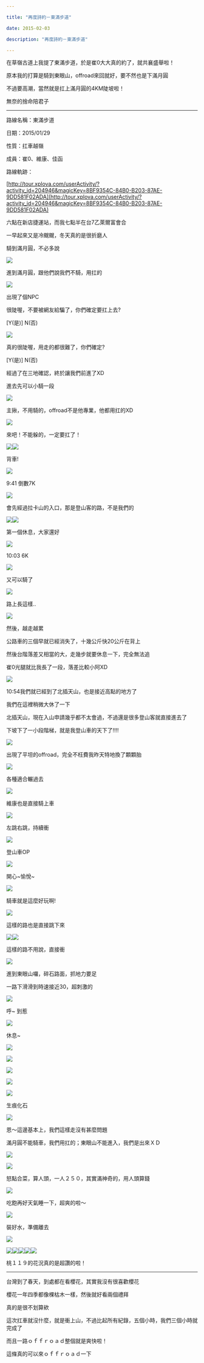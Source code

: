 ```yaml
---

title: "再度詩約－東滿步道"

date: 2015-02-03

description: "再度詩約－東滿步道"

---
```




在草嶺古道上我提了東滿步道，於是崔0大大真的約了，就共襄盛舉啦！



  



原本我的打算是騎到東眼山，offroad來回就好，要不然也是下滿月圓



  



不過要高潮，當然就是扛上滿月圓的4KM陡坡啦！



  



無奈的捨命陪君子



  



  



* * *



  



路線名稱：東滿步道



  



日期：2015/01/29



  



性質：扛車越嶺



  



成員：崔0、維康、佳函



  



路線軌跡：



  



[http://tour.xplova.com/userActivity/?activity_id=204946&magicKey=8BF9354C-84B0-B203-87AE-9DD581F02ADA](http://tour.xplova.com/userActivity/?activity_id=204946&magicKey=8BF9354C-84B0-B203-87AE-9DD581F02ADA)



  



  



  



六點在新店捷運站，而我七點半在台7乙萊爾富會合



  



一早起來又是冷颼颼，冬天真的是很折磨人



  



  



騎到滿月圓，不必多說



  



![](https://jaythecheyi.home.blog/wp-content/uploads/2019/11/705c3-img_2928.jpg)


  



進到滿月圓，跟他們說我們不騎，用扛的



  



![](https://jaythecheyi.home.blog/wp-content/uploads/2019/11/c17af-img_2929.jpg)


  



出現了個NPC



  



很陡喔，不要被網友給騙了，你們確定要扛上去?



  



[Y(是)] N(否)



  



![](https://jaythecheyi.home.blog/wp-content/uploads/2019/11/2da2c-img_2931.jpg)


  



真的很陡喔，用走的都很難了，你們確定?



  



[Y(是)] N(否)



  



  



經過了在三地確認，終於讓我們前進了XD



  



  



進去先可以小騎一段



  



![](https://jaythecheyi.home.blog/wp-content/uploads/2019/11/1135a-img_2934.jpg)


  



主揪，不用騎的，offroad不是他專業，他都用扛的XD



  



![](https://jaythecheyi.home.blog/wp-content/uploads/2019/11/acece-img_2935.jpg)


  



來吧！不能躲的，一定要扛了！



  



![](https://jaythecheyi.home.blog/wp-content/uploads/2019/11/ac4be-img_2938.jpg)![](https://jaythecheyi.home.blog/wp-content/uploads/2019/11/d7b7d-img_2939.jpg)


  



背車!



  



![](https://jaythecheyi.home.blog/wp-content/uploads/2019/11/343d0-img_2941.jpg)


  



9:41 倒數7K



  



![](https://jaythecheyi.home.blog/wp-content/uploads/2019/11/f602f-img_2942.jpg)


  



會先經過拉卡山的入口，那是登山客的路，不是我們的



  



![](https://jaythecheyi.home.blog/wp-content/uploads/2019/11/10ad6-img_2944.jpg)![](https://jaythecheyi.home.blog/wp-content/uploads/2019/11/88fa0-img_2945.jpg)


  



第一個休息，大家還好



  



![](https://jaythecheyi.home.blog/wp-content/uploads/2019/11/7b931-img_2946.jpg)


  



10:03 6K



  



![](https://jaythecheyi.home.blog/wp-content/uploads/2019/11/b8025-img_2948.jpg)


  



又可以騎了



  



![](https://jaythecheyi.home.blog/wp-content/uploads/2019/11/c7e09-img_2949.jpg)


  



路上長這樣..



  



![](https://jaythecheyi.home.blog/wp-content/uploads/2019/11/2b3a4-img_2950.jpg)


  



然後，越走越累



  



公路車的三個早就已經消失了，十幾公斤快20公斤在背上



  



然後台階落差又相當的大，走幾步就要休息一下，完全無法追



  



崔0光腿就比我長了一段，落差比較小阿XD



  



![](https://jaythecheyi.home.blog/wp-content/uploads/2019/11/5ad80-img_2952.jpg)


  



10:54我們就已經到了北插天山，也是接近高點的地方了



  



我們在這裡稍微大休了一下



  



北插天山，現在入山申請幾乎都不太會過，不過還是很多登山客就直接進去了



  



下坡下了一小段階梯，就是我登山車的天下了!!!!



  



  



![](https://jaythecheyi.home.blog/wp-content/uploads/2019/11/d4d3e-img_2955.jpg)


  



出現了平坦的offroad，完全不枉費我昨天特地換了顆顆胎



  



![](https://jaythecheyi.home.blog/wp-content/uploads/2019/11/2fb18-img_2956.jpg)


  



各種適合輾過去



  



![](https://jaythecheyi.home.blog/wp-content/uploads/2019/11/954dc-img_2957.jpg)


  



維康也是直接騎上車



  



![](https://jaythecheyi.home.blog/wp-content/uploads/2019/11/faf78-img_2958.jpg)


  



左跳右跳，持續衝



  



![](https://jaythecheyi.home.blog/wp-content/uploads/2019/11/d85f9-img_2959.jpg)


  



登山車OP



  



![](https://jaythecheyi.home.blog/wp-content/uploads/2019/11/3e13c-img_2960.jpg)


  



開心~愉悅~



  



![](https://jaythecheyi.home.blog/wp-content/uploads/2019/11/ca897-img_2961.jpg)


  



騎車就是這麼好玩啊!



  



![](https://jaythecheyi.home.blog/wp-content/uploads/2019/11/60caf-img_2963.jpg)


  



這樣的路也是直接跳下來



  



![](https://jaythecheyi.home.blog/wp-content/uploads/2019/11/9db24-img_2964.jpg)![](https://jaythecheyi.home.blog/wp-content/uploads/2019/11/b56fa-img_2965.jpg)


  



這樣的路不用說，直接衝



  



![](https://jaythecheyi.home.blog/wp-content/uploads/2019/11/0f6d1-img_2966.jpg)


  



進到東眼山囉，碎石路面，抓地力要足



  



一路下滑滑到時速接近30，超刺激的



  



![](https://jaythecheyi.home.blog/wp-content/uploads/2019/11/4fbee-img_2971.jpg)


  



呼~ 到惹



  



![](https://jaythecheyi.home.blog/wp-content/uploads/2019/11/d77ac-img_2972.jpg)


  



休息~



  



![](https://jaythecheyi.home.blog/wp-content/uploads/2019/11/b355b-img_2973.jpg)


  



![](https://jaythecheyi.home.blog/wp-content/uploads/2019/11/af1a2-img_2974.jpg)


  



![](https://jaythecheyi.home.blog/wp-content/uploads/2019/11/4e28b-img_2976.jpg)


  



![](https://jaythecheyi.home.blog/wp-content/uploads/2019/11/40f0a-img_2969.jpg)


  



![](https://jaythecheyi.home.blog/wp-content/uploads/2019/11/b5d2e-img_2970.jpg)


  



生痕化石



  



![](https://jaythecheyi.home.blog/wp-content/uploads/2019/11/fb5c3-img_2977.jpg)


  



恩～這邊基本上，我們這樣走沒有甚麼問題



  



滿月圓不能騎車，我們用扛的；東眼山不能進入，我們是出來ＸＤ



  



![](https://jaythecheyi.home.blog/wp-content/uploads/2019/11/d16b1-img_2978.jpg)


  



![](https://jaythecheyi.home.blog/wp-content/uploads/2019/11/ad624-img_2980.jpg)


  



怒點合菜，算人頭，一人２５０，其實滿神奇的，用人頭算錢



  



![](https://jaythecheyi.home.blog/wp-content/uploads/2019/11/a26ad-img_2982.jpg)


  



吃飽再好天氣睡一下，超爽的啦～



  



![](https://jaythecheyi.home.blog/wp-content/uploads/2019/11/50679-img_2983.jpg)


  



裝好水，準備離去



  



![](https://jaythecheyi.home.blog/wp-content/uploads/2019/11/d8080-img_2987.jpg)


  



![](https://jaythecheyi.home.blog/wp-content/uploads/2019/11/eee0d-img_2988.jpg)![](https://jaythecheyi.home.blog/wp-content/uploads/2019/11/06abd-img_2989.jpg)![](https://jaythecheyi.home.blog/wp-content/uploads/2019/11/f41b3-img_2990.jpg)![](https://jaythecheyi.home.blog/wp-content/uploads/2019/11/51568-img_2991.jpg)![](https://jaythecheyi.home.blog/wp-content/uploads/2019/11/ea65a-img_2992.jpg)


  



桃１１９的花況真的是超讚的啦！



  



  



* * *



  



  



台灣到了春天，到處都在看櫻花，其實我沒有很喜歡櫻花



  



櫻花一年四季都像棵枯木一樣，然後就好看兩個禮拜



  



真的是很不划算欸



  



  



這次扛車就沒什麼，就是衝上山，不過比起所有紀錄，五個小時，我們三個小時就完成了



  



而且一路ｏｆｆｒｏａｄ整個就是爽快啦！



  



這條真的可以來ｏｆｆｒｏａｄ一下



  



